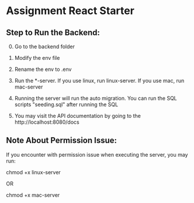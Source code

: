 # Assignment React Starter

## Step to Run the Backend:

0. Go to the backend folder

1. Modify the env file

2. Rename the env to .env

3. Run the \*-server. If you use linux, run linux-server. If you use mac, run mac-server

4. Running the server will run the auto migration. You can run the SQL scripts "seeding.sql" after running the SQL

5. You may visit the API documentation by going to the http://localhost:8080/docs

## Note About Permission Issue:

If you encounter with permission issue when executing the server, you may run:

chmod +x linux-server

OR

chmod +x mac-server
